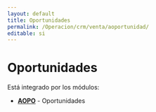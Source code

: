 ```yaml
---
layout: default
title: Oportunidades
permalink: /Operacion/crm/venta/aoportunidad/
editable: si
---
```


# Oportunidades

Está integrado por los módulos:

* [**AOPO**](http://docs.oasiscom.com/Operacion/crm/venta/aoportunidad/aopo) - Oportunidades
